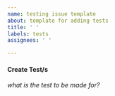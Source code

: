 ```yaml
---
name: testing issue template
about: template for adding tests
title: ' '
labels: tests
assignees: ' '

---
```

#### Create Test/s
*what is the test to be made for?*
